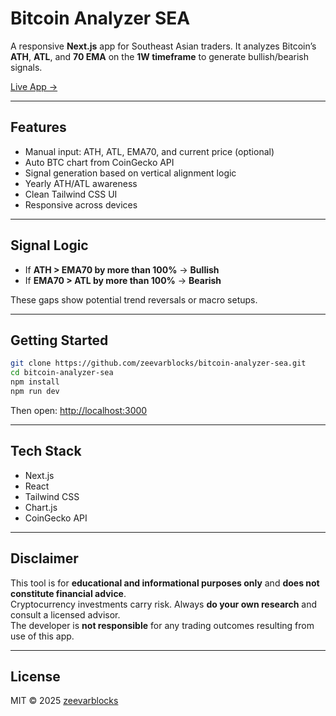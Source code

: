 # Bitcoin Analyzer SEA

A responsive **Next.js** app for Southeast Asian traders. It analyzes Bitcoin’s **ATH**, **ATL**, and **70 EMA** on the **1W timeframe** to generate bullish/bearish signals.

[Live App →](https://bitcoin-analyzer-sea.vercel.app)

---

## Features

- Manual input: ATH, ATL, EMA70, and current price (optional)
- Auto BTC chart from CoinGecko API
- Signal generation based on vertical alignment logic
- Yearly ATH/ATL awareness
- Clean Tailwind CSS UI
- Responsive across devices

---

## Signal Logic

- If **ATH > EMA70 by more than 100%** → **Bullish**
- If **EMA70 > ATL by more than 100%** → **Bearish**

These gaps show potential trend reversals or macro setups.

---

## Getting Started

```bash
git clone https://github.com/zeevarblocks/bitcoin-analyzer-sea.git
cd bitcoin-analyzer-sea
npm install
npm run dev
```

Then open: [http://localhost:3000](http://localhost:3000)

---

## Tech Stack

- Next.js  
- React  
- Tailwind CSS  
- Chart.js  
- CoinGecko API  

---

## Disclaimer

This tool is for **educational and informational purposes only** and **does not constitute financial advice**.  
Cryptocurrency investments carry risk. Always **do your own research** and consult a licensed advisor.  
The developer is **not responsible** for any trading outcomes resulting from use of this app.

---

## License

MIT © 2025 [zeevarblocks](https://github.com/zeevarblocks)
